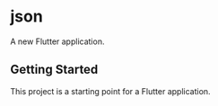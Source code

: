 # json

A new Flutter application.

## Getting Started

This project is a starting point for a Flutter application.

